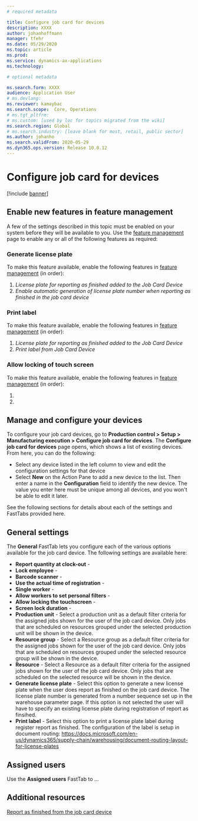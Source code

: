 ```yaml
---
# required metadata

title: Configure job card for devices
description: XXXX
author: johanhoffmann
manager: tfehr
ms.date: 05/29/2020
ms.topic: article
ms.prod: 
ms.service: dynamics-ax-applications
ms.technology: 

# optional metadata

ms.search.form: XXXX
audience: Application User
# ms.devlang: 
ms.reviewer: kamaybac
ms.search.scope:  Core, Operations
# ms.tgt_pltfrm: 
# ms.custom: [used by loc for topics migrated from the wiki]
ms.search.region: Global
# ms.search.industry: [leave blank for most, retail, public sector]
ms.author: johanho
ms.search.validFrom: 2020-05-29
ms.dyn365.ops.version: Release 10.0.12
---
```

<!-- KFM: In above meta data, add: 

description: Add description based on intro
ms.search.form: Add the form name for context help; I think that's (other?): JmgRegistrationSetupTouch

 -->


# Configure job card for devices

[!include [banner](../includes/banner.md)]

<!-- KFM: Add a short intro. What is a job card device, what does it do? What will we do in this topic? -->

## Enable new features in feature management

A few of the settings described in this topic must be enabled on your system before they will be available to you. Use the [feature management](../../fin-ops-core/fin-ops/get-started/feature-management/feature-management-overview.md) page to enable any or all of the following features as required:

### Generate license plate

To make this feature available, enable the following features in [feature management](../../fin-ops-core/fin-ops/get-started/feature-management/feature-management-overview.md) (in order):

1. *License plate for reporting as finished added to the Job Card Device*
1. *Enable automatic generation of license plate number when reporting as finished in the job card device*

### Print label

To make this feature available, enable the following features in [feature management](../../fin-ops-core/fin-ops/get-started/feature-management/feature-management-overview.md) (in order):

1. *License plate for reporting as finished added to the Job Card Device*
1. *Print label from Job Card Device*

### Allow locking of touch screen

To make this feature available, enable the following features in [feature management](../../fin-ops-core/fin-ops/get-started/feature-management/feature-management-overview.md) (in order):

1. 
1. 

## Manage and configure your devices

To configure your job card devices, go to **Production control > Setup > Manufacturing execution > Configure job card for devices**. The **Configure job card for devices** page opens, which shows a list of existing devices. From here, you can do the following:

- Select any device listed in the left column to view and edit the configuration settings for that device
- Select **New** on the Action Pane to add a new device to the list. Then enter a name in the **Configuration** field to identify the new device. The value you enter here must be unique among all devices, and you won't be able to edit it later.

See the following sections for details about each of the settings and FastTabs provided here.

## General settings

The **General** FastTab lets you configure each of the various options available for the job card device. The following settings are available here:

- **Report quantity at clock-out** - 
- **Lock employee** - 
- **Barcode scanner** - 
- **Use the actual time of registration** - 
- **Single worker** - 
- **Allow workers to set personal filters** - 
- **Allow locking the touchscreen** -
- **Screen lock duration** -
- **Production unit** - Select a production unit as a default filter criteria for the assigned jobs shown for the user of the job card device. Only jobs that are scheduled on resources grouped under the selected production unit will be shown in the device.
- **Resource group** - Select a Resource group as a default filter criteria for the assigned jobs shown for the user of the job card device. Only jobs that are scheduled on resources grouped under the selected resource group will be shown in the device.
- **Resource** - Select a Resource as a default filter criteria for the assigned jobs shown for the user of the job card device. Only jobs that are scheduled on the selected resource will be shown in the device. 
- **Generate license plate** - Select this option to generate a new license plate when the user does report as finished on the job card device. The license plate number is generated from a number sequence set up in the warehouse parameter page. If this option is not selected the user will have to specify an existing license plate during registration of report as finsihed.
- **Print label** - Select this option to print a license plate label during register report as finished. The configuration of the label is setup in document routing: https://docs.microsoft.com/en-us/dynamics365/supply-chain/warehousing/document-routing-layout-for-license-plates

## Assigned users

Use the **Assigned users** FastTab to ... <!-- KFM: Describe this, why we have it, and what we can do here -->

## Additional resources

[Report as finished from the job card device](report-finished-job-device.md)
